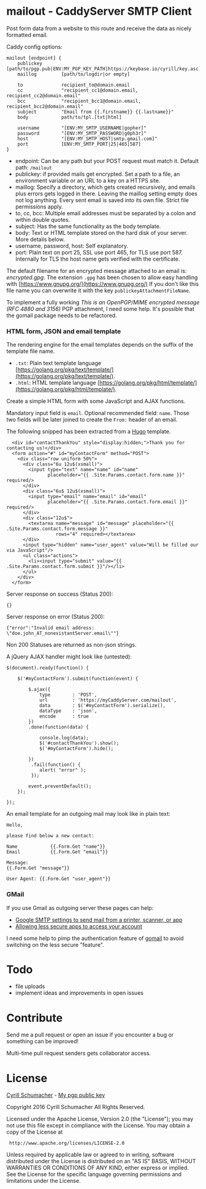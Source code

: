 # mailout - CaddyServer SMTP Client

Post form data from a website to this route and receive the data as nicely formatted email.
  
Caddy config options:

```
mailout [endpoint] {
	publickey      [path/to/pgp.pub|ENV:MY_PGP_KEY_PATH|https://keybase.io/cyrill/key.asc]
	maillog         [path/to/logdir|or empty]
		
	to              recipient_to@domain.email       
	cc              "recipient_cc1@domain.email, recipient_cc2@domain.email"        
	bcc             "recipient_bcc1@domain.email, recipient_bcc2@domain.email"
    subject         "Email from {{.firstname}} {{.lastname}}"
	body            path/to/tpl.[txt|html]
	
	username        "[ENV:MY_SMTP_USERNAME|gopher]"
	password        "[ENV:MY_SMTP_PASSWORD|g0ph3r]"
	host            "[ENV:MY_SMTP_HOST|smtp.gmail.com]"
	port            [ENV:MY_SMTP_PORT|25|465|587]
}
```

- endpoint: Can be any path but your POST request must match it. Default path: `/mailout`
- publickey: if provided mails get encrypted. Set a path to a file, an environment variable or an URL to a key on a HTTPS site.
- maillog: Specify a directory, which gets created recursively, and emails plus errors gets logged in there. Leaving the maillog setting empty does not log anything. Every sent email is saved into its own file. Strict file permissions apply. 
- to, cc, bcc: Multiple email addresses must be separated by a colon and within double quotes.
- subject: Has the same functionality as the body template.
- body: Text or HTML template stored on the hard disk of your server. More details below.
- username, password, host: Self explanatory.
- port: Plain text on port 25, SSL use port 465, for TLS use port 587. Internally for TLS the host name gets verified with the certificate.

The default filename for an encrypted message attached to an email is: *encrypted.gpg*. The extension
`.gpg` has been chosen to allow easy handling with [https://www.gnupg.org/](https://www.gnupg.org/)
If you don't like this file name you can overwrite it with the key `publickeyAttachmentFileName`.

To implement a fully working *This is an OpenPGP/MIME encrypted message (RFC 4880 and 3156)* PGP attachment, 
I need some help. It's possible that the gomail package needs to be refactored.

### HTML form, JSON and email template

The rendering engine for the email templates depends on the suffix of the template file name. 

- `.txt`: Plain text template language [https://golang.org/pkg/text/template/](https://golang.org/pkg/text/template/).
- `.html`: HTML template language [https://golang.org/pkg/html/template/](https://golang.org/pkg/html/template/).

Create a simple HTML form with some JavaScript and AJAX functions.

Mandatory input field is `email`. Optional recommended field: `name`. Those two fields
will be later joined to create the `From:` header of an email.

The following snipped has been extracted from a [Hugo](http://gohugo.io) template.

```
  <div id="contactThankYou" style="display:hidden;">Thank you for contacting us!</div>
  <form action="#" id="myContactForm" method="POST">
    <div class="row uniform 50%">
      <div class="6u 12u$(xsmall)">
        <input type="text" name="name" id="name"
               placeholder="{{ .Site.Params.contact.form.name }}" required/>
      </div>
      <div class="6u$ 12u$(xsmall)">
        <input type="email" name="email" id="email"
               placeholder="{{ .Site.Params.contact.form.email }}" required/>
      </div>
      <div class="12u$">
        <textarea name="message" id="message" placeholder="{{ .Site.Params.contact.form.message }}"
                  rows="4" required></textarea>
      </div>
      <input type="hidden" name="user_agent" value="Will be filled our via JavaScript"/>
      <ul class="actions">
        <li><input type="submit" value="{{ .Site.Params.contact.form.submit }}"/></li>
      </ul>
    </div>
  </form>
```

Server response on success (Status 200):

```
{}
```

Server response on error (Status 200):

```
{"error":"Invalid email address: \"doe.john_AT_nonexistantServer.email\""}
```

Non 200 Statuses are returned as non-json strings.

A jQuery AJAX handler might look like (untested):

```
$(document).ready(function() {

    $('#myContactForm').submit(function(event) {

        $.ajax({
            type        : 'POST', 
            url         : 'https://myCaddyServer.com/mailout', 
            data        : $('#myContactForm').serialize(),
            dataType    : 'json',
            encode      : true
        })
        .done(function(data) {

            console.log(data); 
            $('#contactThankYou').show();
            $('#myContactForm').hide();

        })
         .fail(function() {
            alert( "error" );
         });

        event.preventDefault();
    });

});    
```

An email template for an outgoing mail may look like in plain text:

```
Hello,

please find below a new contact:

Name            {{.Form.Get "name"}}
Email           {{.Form.Get "email"}}

Message:
{{.Form.Get "message"}}

User Agent: {{.Form.Get "user_agent"}}
```

### GMail

If you use Gmail as outgoing server these pages can help:

- [Google SMTP settings to send mail from a printer, scanner, or app](https://support.google.com/a/answer/176600)
- [Allowing less secure apps to access your account](https://support.google.com/accounts/answer/6010255)

I need some help to pimp the authentication feature of [gomail](https://github.com/go-gomail/gomail/blob/master/smtp.go#L41) to avoid switching on the less secure "feature". 

# Todo

- file uploads
- implement ideas and improvements in open issues

# Contribute

Send me a pull request or open an issue if you encounter a bug or something can be improved!

Multi-time pull request senders gets collaborator access.

# License

[Cyrill Schumacher](https://github.com/SchumacherFM) - [My pgp public key](https://www.schumacher.fm/cyrill.asc)

Copyright 2016 Cyrill Schumacher All Rights Reserved.

Licensed under the Apache License, Version 2.0 (the "License");
you may not use this file except in compliance with the License.
You may obtain a copy of the License at

     http://www.apache.org/licenses/LICENSE-2.0

Unless required by applicable law or agreed to in writing, software
distributed under the License is distributed on an "AS IS" BASIS,
WITHOUT WARRANTIES OR CONDITIONS OF ANY KIND, either express or implied.
See the License for the specific language governing permissions and
limitations under the License.
